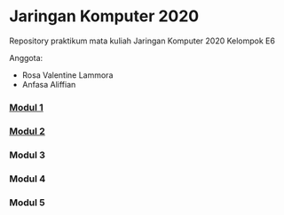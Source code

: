 # Jaringan Komputer 2020

Repository praktikum mata kuliah Jaringan Komputer 2020 Kelompok E6

Anggota:
- Rosa Valentine Lammora
- Anfasa Aliffian

### [Modul 1](https://github.com/arommal/Jarkom2020_E6/tree/master/Modul-1)
### [Modul 2](https://github.com/arommal/Jarkom2020_E6/tree/master/Modul-2)
### Modul 3
### Modul 4
### Modul 5